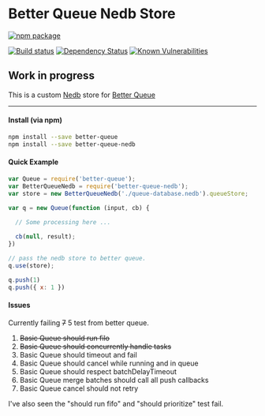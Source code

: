 # Better Queue Nedb Store

[![npm package](https://nodei.co/npm/better-queue-nedb.png?downloads=true&downloadRank=true&stars=true)](https://nodei.co/npm/better-queue-nedb/)

[![Build status](https://img.shields.io/travis/dustintownsend/better-queue-nedb.svg?style=flat-square)](https://travis-ci.org/dustintownsend/better-queue-nedb)
[![Dependency Status](https://img.shields.io/david/dustintownsend/better-queue-nedb.svg?style=flat-square)](https://david-dm.org/dustintownsend/better-queue-nedb)
[![Known Vulnerabilities](https://snyk.io/test/npm/better-queue-nedb/badge.svg?style=flat-square)](https://snyk.io/test/npm/better-queue-nedb)

## Work in progress
This is a custom [Nedb](https://github.com/louischatriot/nedb) store for [Better Queue](https://github.com/diamondio/better-queue)

---

#### Install (via npm)

```bash
npm install --save better-queue
npm install --save better-queue-nedb
```

#### Quick Example

```js
var Queue = require('better-queue');
var BetterQueueNedb = require('better-queue-nedb');
var store = new BetterQueueNedb('./queue-database.nedb').queueStore;

var q = new Queue(function (input, cb) {
  
  // Some processing here ...

  cb(null, result);
})

// pass the nedb store to better queue.
q.use(store);

q.push(1)
q.push({ x: 1 })
```

#### Issues

Currently failing ~~7~~ 5 test from better queue.

1. ~~Basic Queue should run filo~~
2. ~~Basic Queue should concurrently handle tasks~~
3. Basic Queue should timeout and fail
4. Basic Queue should cancel while running and in queue
5. Basic Queue should respect batchDelayTimeout
6. Basic Queue merge batches should call all push callbacks
7. Basic Queue cancel should not retry

I've also seen the "should run fifo" and "should prioritize" test fail. 
